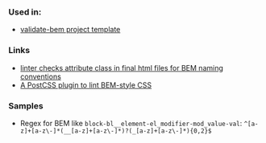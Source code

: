 ### Used in:
- [validate-bem project template](https://github.com/IgnatovDan/Sandbox/tree/main/BEM/validate-bem)

### Links

- [linter checks attribute class in final html files for BEM naming conventions](https://github.com/DesTincT/bemlint)
- [A PostCSS plugin to lint BEM-style CSS](https://github.com/postcss/postcss-bem-linter)

### Samples

- Regex for BEM like `block-bl__element-el_modifier-mod_value-val`: `^[a-z]+[a-z\-]*(__[a-z]+[a-z\-]*)?(_[a-z]+[a-z\-]*){0,2}$`
